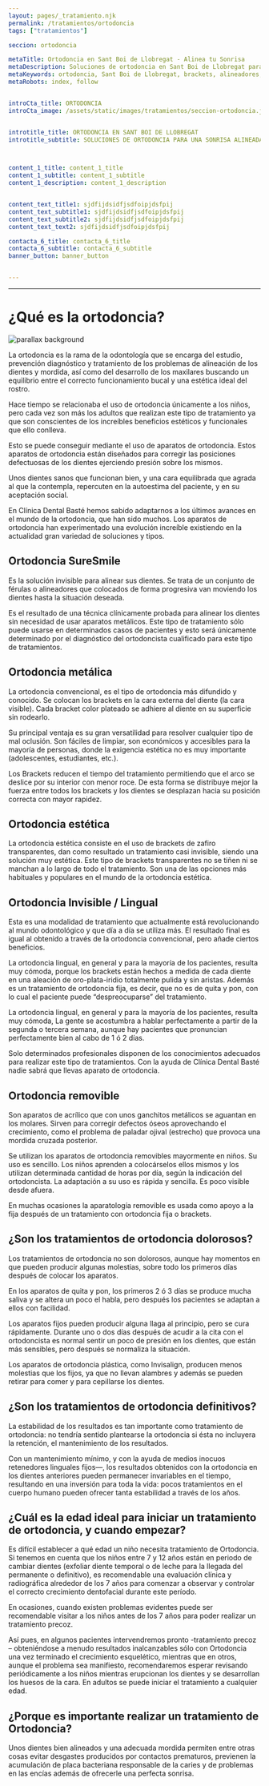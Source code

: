 ```yaml
---
layout: pages/_tratamiento.njk
permalink: /tratamientos/ortodoncia
tags: ["tratamientos"]

seccion: ortodoncia

metaTitle: Ortodoncia en Sant Boi de Llobregat - Alinea tu Sonrisa
metaDescription: Soluciones de ortodoncia en Sant Boi de Llobregat para una sonrisa alineada y saludable. Tratamientos para todas las edades.
metaKeywords: ortodoncia, Sant Boi de Llobregat, brackets, alineadores, sonrisa
metaRobots: index, follow


introCta_title: ORTODONCIA
introCta_image: /assets/static/images/tratamientos/seccion-ortodoncia.jpg


introtitle_title: ORTODONCIA EN SANT BOI DE LLOBREGAT
introtitle_subtitle: SOLUCIONES DE ORTODONCIA PARA UNA SONRISA ALINEADA Y SALUDABLE



content_1_title: content_1_title
content_1_subtitle: content_1_subtitle
content_1_description: content_1_description


content_text_title1: sjdfijdsidfjsdfoipjdsfpij
content_text_subtitle1: sjdfijdsidfjsdfoipjdsfpij
content_text_subtitle2: sjdfijdsidfjsdfoipjdsfpij
content_text_text2: sjdfijdsidfjsdfoipjdsfpij

contacta_6_title: contacta_6_title
contacta_6_subtitle: contacta_6_subtitle
banner_button: banner_button


---
```


___

# ¿Qué es la ortodoncia?

![parallax background](#)

La ortodoncia es la rama de la odontología que se encarga del estudio, prevención diagnóstico y tratamiento de los problemas de alineación de los dientes y mordida, así como del desarrollo de los maxilares buscando un equilibrio entre el correcto funcionamiento bucal y una estética ideal del rostro.

Hace tiempo se relacionaba el uso de ortodoncia únicamente a los niños, pero cada vez son más los adultos que realizan este tipo de tratamiento ya que son conscientes de los increíbles beneficios estéticos y funcionales que ello conlleva.

Esto se puede conseguir mediante el uso de aparatos de ortodoncia. Estos aparatos de ortodoncia están diseñados para corregir las posiciones defectuosas de los dientes ejerciendo presión sobre los mismos.

Unos dientes sanos que funcionan bien, y una cara equilibrada que agrada al que la contempla, repercuten en la autoestima del paciente, y en su aceptación social.

En Clínica Dental Basté hemos sabido adaptarnos a los últimos avances en el mundo de la ortodoncia, que han sido muchos. Los aparatos de ortodoncia han experimentado una evolución increíble existiendo en la actualidad gran variedad de soluciones y tipos.


## Ortodoncia SureSmile

Es la solución invisible para alinear sus dientes. Se trata de un conjunto de férulas o alineadores que colocados de forma progresiva van moviendo los dientes hasta la situación deseada.

Es el resultado de una técnica clínicamente probada para alinear los dientes sin necesidad de usar aparatos metálicos. Este tipo de tratamiento sólo puede usarse en determinados casos de pacientes y esto será únicamente determinado por el diagnóstico del ortodoncista cualificado para este tipo de tratamientos.

## Ortodoncia metálica

La ortodoncia convencional, es el tipo de ortodoncia más difundido y conocido. Se colocan los brackets en la cara externa del diente (la cara visible). Cada bracket color plateado se adhiere al diente en su superficie sin rodearlo.

Su principal ventaja es su gran versatilidad para resolver cualquier tipo de mal oclusión. Son fáciles de limpiar, son económicos y accesibles para la mayoría de personas, donde la exigencia estética no es muy importante (adolescentes, estudiantes, etc.).

Los Brackets reducen el tiempo del tratamiento permitiendo que el arco se deslice por su interior con menor roce. De esta forma se distribuye mejor la fuerza entre todos los brackets y los dientes se desplazan hacia su posición correcta con mayor rapidez.

## Ortodoncia estética

La ortodoncia estética consiste en el uso de brackets de zafiro transparentes, dan como resultado un tratamiento casi invisible, siendo una solución muy estética. Este tipo de brackets transparentes no se tiñen ni se manchan a lo largo de todo el tratamiento. Son una de las opciones más habituales y populares en el mundo de la ortodoncia estética.

## Ortodoncia Invisible / Lingual

Esta es una modalidad de tratamiento que actualmente está revolucionando al mundo odontológico y que día a día se utiliza más. El resultado final es igual al obtenido a través de la ortodoncia convencional, pero añade ciertos beneficios.

La ortodoncia lingual, en general y para la mayoría de los pacientes, resulta muy cómoda, porque los brackets están hechos a medida de cada diente en una aleación de oro-plata-iridio totalmente pulida y sin aristas. Además es un tratamiento de ortodoncia fija, es decir, que no es de quita y pon, con lo cual el paciente puede “despreocuparse” del tratamiento.

La ortodoncia lingual, en general y para la mayoría de los pacientes, resulta muy cómoda, La gente se acostumbra a hablar perfectamente a partir de la segunda o tercera semana, aunque hay pacientes que pronuncian perfectamente bien al cabo de 1 ó 2 días.

Solo determinados profesionales disponen de los conocimientos adecuados para realizar este tipo de tratamientos. Con la ayuda de Clínica Dental Basté nadie sabrá que llevas aparato de ortodoncia.

## Ortodoncia removible

Son aparatos de acrílico que con unos ganchitos metálicos se aguantan en los molares. Sirven para corregir defectos óseos aprovechando el crecimiento, como el problema de paladar ojival (estrecho) que provoca una mordida cruzada posterior.

Se utilizan los aparatos de ortodoncia removibles mayormente en niños. Su uso es sencillo. Los niños aprenden a colocárselos ellos mismos y los utilizan determinada cantidad de horas por día, según la indicación del ortodoncista. La adaptación a su uso es rápida y sencilla. Es poco visible desde afuera.

En muchas ocasiones la aparatología removible es usada como apoyo a la fija después de un tratamiento con ortodoncia fija o brackets.

## ¿Son los tratamientos de ortodoncia dolorosos?

Los tratamientos de ortodoncia no son dolorosos, aunque hay momentos en que pueden producir algunas molestias, sobre todo los primeros días después de colocar los aparatos.

En los aparatos de quita y pon, los primeros 2 ó 3 días se produce mucha saliva y se altera un poco el habla, pero después los pacientes se adaptan a ellos con facilidad.

Los aparatos fijos pueden producir alguna llaga al principio, pero se cura rápidamente. Durante uno o dos días después de acudir a la cita con el ortodoncista es normal sentir un poco de presión en los dientes, que están más sensibles, pero después se normaliza la situación.

Los aparatos de ortodoncia plástica, como Invisalign, producen menos molestias que los fijos, ya que no llevan alambres y además se pueden retirar para comer y para cepillarse los dientes.

## ¿Son los tratamientos de ortodoncia definitivos?

La estabilidad de los resultados es tan importante como tratamiento de ortodoncia: no tendría sentido plantearse la ortodoncia si ésta no incluyera la retención, el mantenimiento de los resultados.

Con un mantenimiento mínimo, y con la ayuda de medios inocuos retenedores linguales fijos—, los resultados obtenidos con la ortodoncia en los dientes anteriores pueden permanecer invariables en el tiempo, resultando en una inversión para toda la vida: pocos tratamientos en el cuerpo humano pueden ofrecer tanta estabilidad a través de los años.

## ¿Cuál es la edad ideal para iniciar un tratamiento de ortodoncia, y cuando empezar?

Es difícil establecer a qué edad un niño necesita tratamiento de Ortodoncia. Si tenemos en cuenta que los niños entre 7 y 12 años están en periodo de cambiar dientes (exfoliar diente temporal o de leche para la llegada del permanente o definitivo), es recomendable una evaluación clínica y radiográfica alrededor de los 7 años para comenzar a observar y controlar el correcto crecimiento dentofacial durante este período.

En ocasiones, cuando existen problemas evidentes puede ser recomendable visitar a los niños antes de los 7 años para poder realizar un tratamiento precoz.

Así pues, en algunos pacientes intervendremos pronto -tratamiento precoz – obteniéndose a menudo resultados inalcanzables sólo con Ortodoncia una vez terminado el crecimiento esquelético, mientras que en otros, aunque el problema sea manifiesto, recomendaremos esperar revisando periódicamente a los niños mientras erupcionan los dientes y se desarrollan los huesos de la cara. En adultos se puede iniciar el tratamiento a cualquier edad.

## ¿Porque es importante realizar un tratamiento de Ortodoncia?

Unos dientes bien alineados y una adecuada mordida permiten entre otras cosas evitar desgastes producidos por contactos prematuros, previenen la acumulación de placa bacteriana responsable de la caries y de problemas en las encías además de ofrecerle una perfecta sonrisa.

